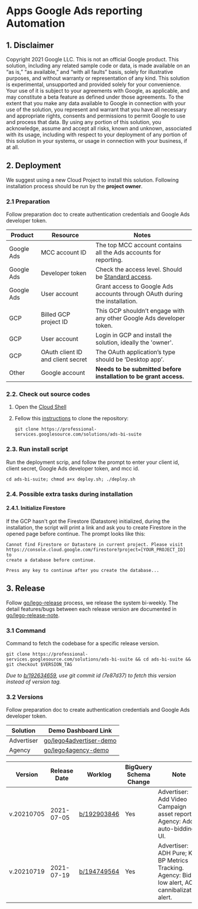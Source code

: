 # Apps Google Ads reporting Automation

## 1. Disclaimer

Copyright 2021 Google LLC.
This is not an official Google product. This solution, including any related
sample code or data, is made available on an “as is,” “as available,” and “with
all faults” basis, solely for illustrative purposes, and without warranty or
representation of any kind. This solution is experimental, unsupported and
provided solely for your convenience. Your use of it is subject to your
agreements with Google, as applicable, and may constitute a beta feature as
defined under those agreements.  To the extent that you make any data available
to Google in connection with your use of the solution, you represent and warrant
that you have all necessary and appropriate rights, consents and permissions to
permit Google to use and process that data. By using any portion of this
solution, you acknowledge, assume and accept all risks, known and unknown,
associated with its usage, including with respect to your deployment of any
portion of this solution in your systems, or usage in connection with your
business, if at all.

## 2. Deployment

We suggest using a new Cloud Project to install this solution. Following
installation process should be run by the  __project owner__.

### 2.1 Preparation

Follow preparation doc to create authentication credentials and Google Ads
developer token.

Product    | Resource     | Notes
---------- | --------------- | ---------------------------------------
Google Ads | MCC account ID  | The top MCC account contains all the Ads accounts for reporting.
Google Ads | Developer token | Check the access level. Should be [Standard access].
Google Ads | User account    | Grant access to Google Ads accounts through OAuth during the installation.
GCP        | Billed GCP project ID  | This GCP shouldn’t engage with any other Google Ads developer token.
GCP        | User account    | Login in GCP and install the solution, ideally the 'owner'.
GCP        | OAuth client ID and client secret | The OAuth application’s type should be ‘Desktop app’.
Other      | Google account  | __Needs to be submitted before installation to be grant access.__

[Standard access]:https://developers.google.com/adwords/api/docs/access-levels#access_levels

### 2.2. Check out source codes

1. Open the [Cloud Shell](https://cloud.google.com/shell/)
2. Fellow this [instructions](https://g3doc.corp.google.com/company/teams/gtech/ads/das/cse/faq/tools/professional-services-googlesource-com.md#working-from-gcp) to clone the repository:

    ```shell
    git clone https://professional-services.googlesource.com/solutions/ads-bi-suite
    ```

### 2.3. Run install script

Run the deployment scrip, and follow the prompt to enter your client id,
client secret, Google Ads developer token, and mcc id.

   ```shell
   cd ads-bi-suite; chmod a+x deploy.sh; ./deploy.sh
   ```

### 2.4. Possible extra tasks during installation

#### 2.4.1. Initialize Firestore

If the GCP hasn't got the Firestore (Datastore) initialized, during the
installation, the script will print a link and ask you to create Firestore in
the opened page before continue. The prompt looks like this:

```shell
Cannot find Firestore or Datastore in current project. Please visit
https://console.cloud.google.com/firestore?project=[YOUR_PROJECT_ID] to
create a database before continue.

Press any key to continue after you create the database...
```

## 3. Release

Follow [go/lego-release](go/lego-release) process, we release the system
bi-weekly. The detail features/bugs between each release version are documented
in [go/lego-release-note](go/lego-release-note).

### 3.1 Command

Command to fetch the codebase for a specific release version.

```shell
git clone https://professional-services.googlesource.com/solutions/ads-bi-suite && cd ads-bi-suite && git checkout $VERSION_TAG
```

_Due to [b/192634659](b/192634659), use git commit id (7e87d37) to fetch this version instead of version tag._

### 3.2 Versions

Follow preparation doc to create authentication credentials and Google Ads
developer token.

| Solution    | Demo Dashboard Link |
| ---------- | ------------ |
| Advertiser | [go/lego4advertiser-demo](go/lego4advertiser-demo) |
| Agency | [go/lego4agency-demo](go/lego4agency-demo) |


| Version    | Release Date | Worklog    | BigQuery Schema Change | Note |
| ---------- | ------------ | -----------| ----------------| ------------------------|
| v.20210705 | 2021-07-05   | [b/192903846](b/192903846) | Yes | Advertiser: Add Video Campaign asset report. Agency: Add auto-bidding UI. |
| v.20210719 | 2021-07-19   | [b/194749564](b/194749564) | Yes | Advertiser: ADH Pure; Key BP Metrics Tracking. Agency: Bid low alert, AC cannibalization alert. |
